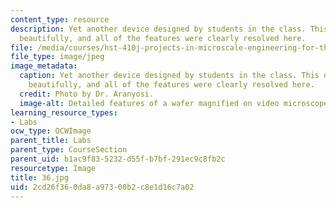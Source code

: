```yaml
---
content_type: resource
description: Yet another device designed by students in the class. This one came out
  beautifully, and all of the features were clearly resolved here.
file: /media/courses/hst-410j-projects-in-microscale-engineering-for-the-life-sciences-spring-2007/2cd26f360da8a97300b2c8e1d16c7a02_36.jpg
file_type: image/jpeg
image_metadata:
  caption: Yet another device designed by students in the class. This one came out
    beautifully, and all of the features were clearly resolved here.
  credit: Photo by Dr. Aranyosi.
  image-alt: Detailed features of a wafer magnified on video microscope screen.
learning_resource_types:
- Labs
ocw_type: OCWImage
parent_title: Labs
parent_type: CourseSection
parent_uid: b1ac9f83-5232-d55f-b7bf-291ec9c8fb2c
resourcetype: Image
title: 36.jpg
uid: 2cd26f36-0da8-a973-00b2-c8e1d16c7a02
---
```

